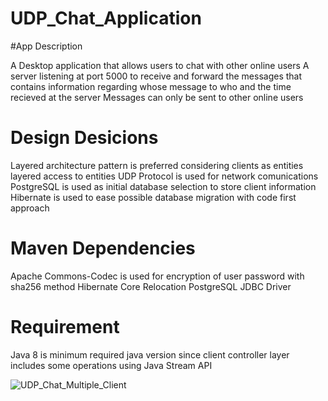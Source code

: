 # UDP_Chat_Application

#App Description

A Desktop application that allows users to chat with other online users
A server listening at port 5000 to receive and forward the messages that contains information regarding whose message to who and the time recieved at the server
Messages can only be sent to other online users

# Design Desicions
Layered architecture pattern is preferred considering clients as entities layered access to entities
UDP Protocol is used for network comunications
PostgreSQL is used as initial database selection to store client information
Hibernate is used to ease possible database migration with code first approach 

# Maven Dependencies

Apache Commons-Codec is used for encryption of user password with sha256 method
Hibernate Core Relocation
PostgreSQL JDBC Driver

# Requirement

Java 8 is minimum required java version since client controller layer includes some operations using Java Stream API

![UDP_Chat_Multiple_Client](https://user-images.githubusercontent.com/113839940/213135418-fe4d1d26-4028-4f7a-8bde-d50edc6c8984.JPG)
